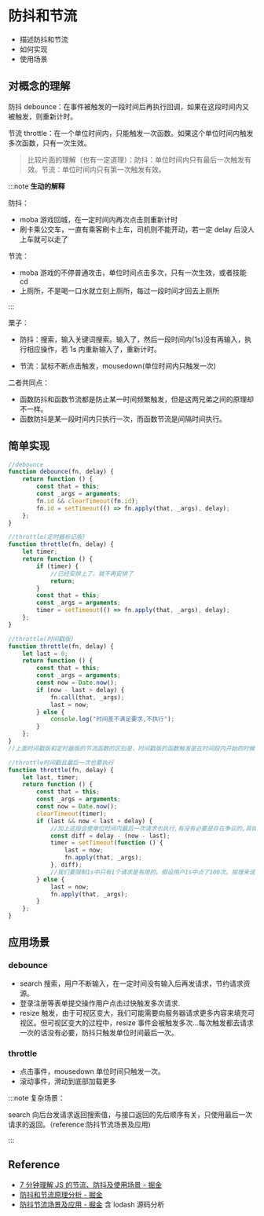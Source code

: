 # 防抖和节流

- 描述防抖和节流
- 如何实现
- 使用场景

## 对概念的理解

防抖 debounce：在事件被触发的一段时间后再执行回调，如果在这段时间内又被触发，则重新计时。

节流 throttle：在一个单位时间内，只能触发一次函数。如果这个单位时间内触发多次函数，只有一次生效。

> 比较片面的理解（也有一定道理）：防抖：单位时间内只有最后一次触发有效。节流：单位时间内只有第一次触发有效。

:::note **生动的解释**

防抖：

- moba 游戏回城，在一定时间内再次点击则重新计时
- 刷卡乘公交车，一直有乘客刷卡上车，司机则不能开动，若一定 delay 后没人上车就可以走了

节流：

- moba 游戏的不停普通攻击，单位时间点击多次，只有一次生效，或者技能 cd
- 上厕所，不是喝一口水就立刻上厕所，每过一段时间才回去上厕所

:::

栗子：

- 防抖：搜索，输入关键词搜索。输入了，然后一段时间内(1s)没有再输入，执行相应操作，若 1s 内重新输入了，重新计时。

- 节流：鼠标不断点击触发，mousedown(单位时间内只触发一次)

二者共同点：

- 函数防抖和函数节流都是防止某一时间频繁触发，但是这两兄弟之间的原理却不一样。
- 函数防抖是某一段时间内只执行一次，而函数节流是间隔时间执行。

## 简单实现

```js
//debounce
function debounce(fn, delay) {
	return function () {
		const that = this;
		const _args = arguments;
		fn.id && clearTimeout(fn.id);
		fn.id = setTimeout(() => fn.apply(that, _args), delay);
	};
}

//throttle(定时器标记版)
function throttle(fn, delay) {
	let timer;
	return function () {
		if (timer) {
			//已经安排上了，就不再安排了
			return;
		}
		const that = this;
		const _args = arguments;
		timer = setTimeout(() => fn.apply(that, _args), delay);
	};
}

//throttle(时间戳版)
function throttle(fn, delay) {
	let last = 0;
	return function () {
		const that = this;
		const _args = arguments;
		const now = Date.now();
		if (now - last > delay) {
			fn.call(that, _args);
			last = now;
		} else {
			console.log("时间差不满足要求,不执行");
		}
	};
}
//上面时间戳版和定时器版的节流函数的区别是，时间戳版的函数触发是在时间段内开始的时候，而定时器版的函数触发是在时间段内结束的时候。

//throttle时间戳且最后一次也要执行
function throttle(fn, delay) {
	let last, timer;
	return function () {
		const that = this;
		const _args = arguments;
		const now = Date.now();
		clearTimeout(timer);
		if (last && now < last + delay) {
			//加上这段会使单位时间内最后一次请求也执行,有没有必要是存在争议的,具体是否需要要看具体场景。
			const diff = delay - (now - last);
			timer = setTimeout(function () {
				last = now;
				fn.apply(that, _args);
			}, diff);
			//我们要限制1s中只有1个请求是有用的。假设用户1s中点了100次。按理来说，第2-100次都是无用的。但是在第100次的时候，由于执行了上面的代码块后，第100次的点击事件由于定时器操作，造成它变成有效的请求了，感觉有点违背函数节流的定义。
		} else {
			last = now;
			fn.apply(that, _args);
		}
	};
}
```

## 应用场景

### debounce

- search 搜索，用户不断输入，在一定时间没有输入后再发请求，节约请求资源。
- 登录注册等表单提交操作用户点击过快触发多次请求.
- resize 触发，由于可视区变大，我们可能需要向服务器请求更多内容来填充可视区。但可视区变大的过程中，resize 事件会被触发多次...每次触发都去请求一次的话没有必要，防抖只触发单位时间最后一次。

### throttle

- 点击事件，mousedown 单位时间只触发一次。
- 滚动事件，滑动到底部加载更多

:::note
复杂场景：

search 向后台发请求返回搜索值，与接口返回的先后顺序有关，只使用最后一次请求的返回。（reference:防抖节流场景及应用)

:::

## Reference

- [7 分钟理解 JS 的节流、防抖及使用场景 - 掘金](https://juejin.cn/post/6844903669389885453#heading-3)
- [防抖和节流原理分析 - 掘金](https://juejin.cn/post/6844903662519599111#heading-5)
- [防抖节流场景及应用 - 掘金](https://juejin.cn/post/7018296556323340324#heading-3) 含 lodash 源码分析
